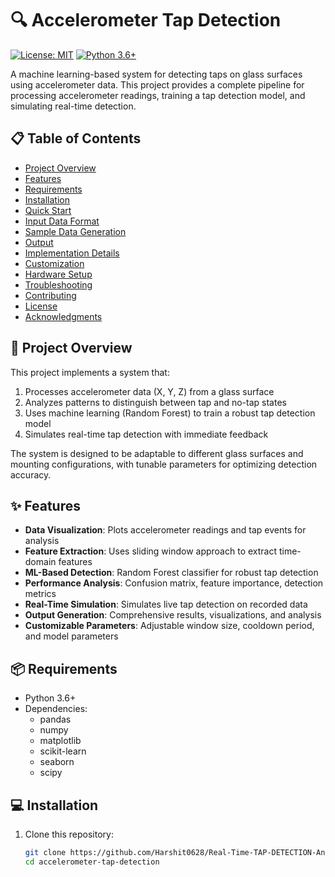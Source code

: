 # 🔍 Accelerometer Tap Detection

[![License: MIT](https://img.shields.io/badge/License-MIT-blue.svg)](https://opensource.org/licenses/MIT)
[![Python 3.6+](https://img.shields.io/badge/python-3.6+-blue.svg)](https://www.python.org/downloads/)

A machine learning-based system for detecting taps on glass surfaces using accelerometer data. This project provides a complete pipeline for processing accelerometer readings, training a tap detection model, and simulating real-time detection.


## 📋 Table of Contents

- [Project Overview](#project-overview)
- [Features](#features)
- [Requirements](#requirements)
- [Installation](#installation)
- [Quick Start](#quick-start)
- [Input Data Format](#input-data-format)
- [Sample Data Generation](#sample-data-generation)
- [Output](#output)
- [Implementation Details](#implementation-details)
- [Customization](#customization)
- [Hardware Setup](#hardware-setup)
- [Troubleshooting](#troubleshooting)
- [Contributing](#contributing)
- [License](#license)
- [Acknowledgments](#acknowledgments)

## 🔭 Project Overview

This project implements a system that:

1. Processes accelerometer data (X, Y, Z) from a glass surface
2. Analyzes patterns to distinguish between tap and no-tap states
3. Uses machine learning (Random Forest) to train a robust tap detection model
4. Simulates real-time tap detection with immediate feedback

The system is designed to be adaptable to different glass surfaces and mounting configurations, with tunable parameters for optimizing detection accuracy.

## ✨ Features

- **Data Visualization**: Plots accelerometer readings and tap events for analysis
- **Feature Extraction**: Uses sliding window approach to extract time-domain features
- **ML-Based Detection**: Random Forest classifier for robust tap detection
- **Performance Analysis**: Confusion matrix, feature importance, detection metrics
- **Real-Time Simulation**: Simulates live tap detection on recorded data
- **Output Generation**: Comprehensive results, visualizations, and analysis
- **Customizable Parameters**: Adjustable window size, cooldown period, and model parameters

## 📦 Requirements

- Python 3.6+
- Dependencies:
  - pandas
  - numpy
  - matplotlib
  - scikit-learn
  - seaborn
  - scipy

## 💻 Installation

1. Clone this repository:
   ```bash
   git clone https://github.com/Harshit0628/Real-Time-TAP-DETECTION-Analysis.git
   cd accelerometer-tap-detection
